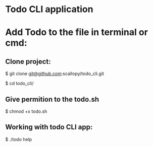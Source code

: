 # Todo CLI application

# Add Todo to the file in terminal or cmd:

## Clone project:

$ git clone git@github.com:scallopy/todo_cli.git

$ cd todo_cli/

## Give permition to the todo.sh

$ chmod +x todo.sh

## Working with todo CLI app:

$ ./todo help
